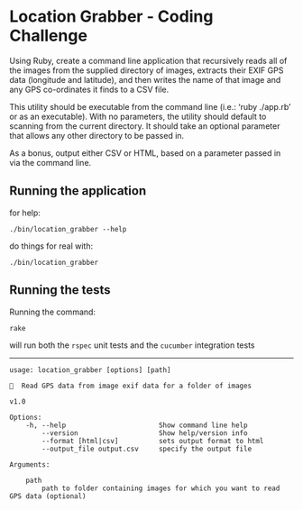 Location Grabber - Coding Challenge
===================================

Using Ruby, create a command line application that recursively reads all of the images from the supplied directory of images, extracts their EXIF GPS data (longitude and latitude), and then writes the name of that image and any GPS co-ordinates it finds to a CSV file.

This utility should be executable from the command line (i.e.: ‘ruby ./app.rb’ or as an executable).
With no parameters, the utility should default to scanning from the current directory. It should take an optional parameter that allows any other directory to be passed in.

As a bonus, output either CSV or HTML, based on a parameter passed in via the command line.

Running the application
-----------------------

for help:
```
./bin/location_grabber --help
```

do things for real with:
```
./bin/location_grabber
```

Running the tests
-----------------

Running the command:

```
rake
```

will run both the `rspec` unit tests and the `cucumber` integration tests

---------------------------------

```
usage: location_grabber [options] [path]

🤖  Read GPS data from image exif data for a folder of images

v1.0

Options:
    -h, --help                       Show command line help
        --version                    Show help/version info
        --format [html|csv]          sets output format to html
        --output_file output.csv     specify the output file

Arguments:

    path
        path to folder containing images for which you want to read GPS data (optional)
```